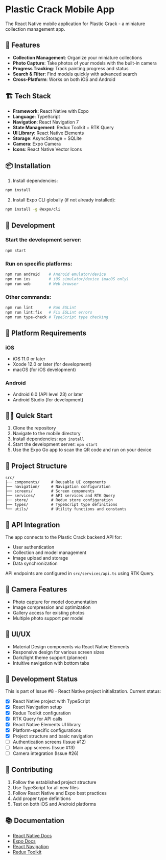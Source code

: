 # Plastic Crack Mobile App

The React Native mobile application for Plastic Crack - a miniature collection management app.

## 🚀 Features

- **Collection Management**: Organize your miniature collections
- **Photo Capture**: Take photos of your models with the built-in camera
- **Progress Tracking**: Track painting progress and status
- **Search & Filter**: Find models quickly with advanced search
- **Cross-Platform**: Works on both iOS and Android

## 🏗️ Tech Stack

- **Framework**: React Native with Expo
- **Language**: TypeScript
- **Navigation**: React Navigation 7
- **State Management**: Redux Toolkit + RTK Query
- **UI Library**: React Native Elements
- **Storage**: AsyncStorage + SQLite
- **Camera**: Expo Camera
- **Icons**: React Native Vector Icons

## 📦 Installation

1. Install dependencies:
```bash
npm install
```

2. Install Expo CLI globally (if not already installed):
```bash
npm install -g @expo/cli
```

## 🔧 Development

### Start the development server:
```bash
npm start
```

### Run on specific platforms:
```bash
npm run android    # Android emulator/device
npm run ios        # iOS simulator/device (macOS only)
npm run web        # Web browser
```

### Other commands:
```bash
npm run lint       # Run ESLint
npm run lint:fix   # Fix ESLint errors
npm run type-check # TypeScript type checking
```

## 📱 Platform Requirements

### iOS
- iOS 11.0 or later
- Xcode 12.0 or later (for development)
- macOS (for iOS development)

### Android
- Android 6.0 (API level 23) or later
- Android Studio (for development)

## 🏃‍♂️ Quick Start

1. Clone the repository
2. Navigate to the mobile directory
3. Install dependencies: `npm install`
4. Start the development server: `npm start`
5. Use the Expo Go app to scan the QR code and run on your device

## 📂 Project Structure

```
src/
├── components/     # Reusable UI components
├── navigation/     # Navigation configuration
├── screens/        # Screen components
├── services/       # API services and RTK Query
├── store/          # Redux store configuration
├── types/          # TypeScript type definitions
└── utils/          # Utility functions and constants
```

## 🔗 API Integration

The app connects to the Plastic Crack backend API for:
- User authentication
- Collection and model management
- Image upload and storage
- Data synchronization

API endpoints are configured in `src/services/api.ts` using RTK Query.

## 📸 Camera Features

- Photo capture for model documentation
- Image compression and optimization
- Gallery access for existing photos
- Multiple photo support per model

## 🎨 UI/UX

- Material Design components via React Native Elements
- Responsive design for various screen sizes
- Dark/light theme support (planned)
- Intuitive navigation with bottom tabs

## 🚧 Development Status

This is part of Issue #8 - React Native project initialization. Current status:

- [x] React Native project with TypeScript
- [x] React Navigation setup
- [x] Redux Toolkit configuration
- [x] RTK Query for API calls
- [x] React Native Elements UI library
- [x] Platform-specific configurations
- [x] Project structure and basic navigation
- [ ] Authentication screens (Issue #12)
- [ ] Main app screens (Issue #13)
- [ ] Camera integration (Issue #26)

## 🤝 Contributing

1. Follow the established project structure
2. Use TypeScript for all new files
3. Follow React Native and Expo best practices
4. Add proper type definitions
5. Test on both iOS and Android platforms

## 📚 Documentation

- [React Native Docs](https://reactnative.dev/docs/getting-started)
- [Expo Docs](https://docs.expo.dev/)
- [React Navigation](https://reactnavigation.org/docs/getting-started)
- [Redux Toolkit](https://redux-toolkit.js.org/)
